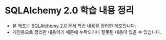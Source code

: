 # SQLAlchemy 2.0 학습 내용 정리

- 본 레포는 [SQLAlchemy 2.0 문서](https://www.sqlalchemy.org/) 학습 내용을 정리한 레포입니다.
- 개인용으로 정리한 내용이기 때문에 누락되거나 잘못된 내용이 있을 수 있습니다.
